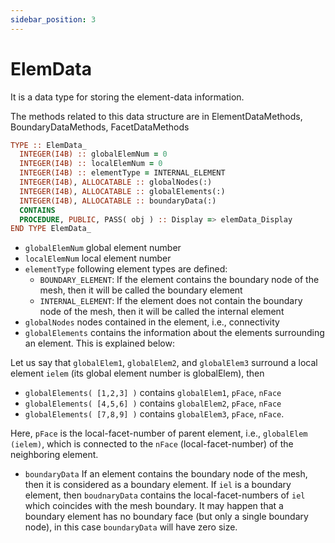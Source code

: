 ```yaml
---
sidebar_position: 3
---
```


# ElemData

It is a data type for storing the element-data information.

The methods related to this data structure are in ElementDataMethods, BoundaryDataMethods, FacetDataMethods

```fortran
TYPE :: ElemData_
  INTEGER(I4B) :: globalElemNum = 0
  INTEGER(I4B) :: localElemNum = 0
  INTEGER(I4B) :: elementType = INTERNAL_ELEMENT
  INTEGER(I4B), ALLOCATABLE :: globalNodes(:)
  INTEGER(I4B), ALLOCATABLE :: globalElements(:)
  INTEGER(I4B), ALLOCATABLE :: boundaryData(:)
  CONTAINS
  PROCEDURE, PUBLIC, PASS( obj ) :: Display => elemData_Display
END TYPE ElemData_
```

- `globalElemNum` global element number
- `localElemNum` local element number
- `elementType` following element types are defined:
  - `BOUNDARY_ELEMENT`: If the element contains the boundary node of the mesh, then it will be called the boundary element
  - `INTERNAL_ELEMENT`: If the element does not contain the boundary node of the mesh, then it will be called the internal element
- `globalNodes` nodes contained in the element, i.e., connectivity
- `globalElements` contains the information about the elements surrounding an element. This is explained below:

Let us say that `globalElem1`, `globalElem2`, and `globalElem3` surround a local element `ielem` (its global element number is globalElem), then

- `globalElements( [1,2,3] )` contains `globalElem1`, `pFace`, `nFace`
- `globalElements( [4,5,6] )` contains `globalElem2`, `pFace`, `nFace`
- `globalElements( [7,8,9] )` contains `globalElem3`, `pFace`, `nFace`.

Here, `pFace` is the local-facet-number of parent element, i.e., `globalElem (ielem)`, which is connected to the `nFace` (local-facet-number) of the neighboring element.

- `boundaryData` If an element contains the boundary node of the mesh, then it is considered as a boundary element. If `iel` is a boundary element, then `boudnaryData` contains the local-facet-numbers of `iel` which coincides with the mesh boundary. It may happen that a boundary element has no boundary face (but only a single boundary node), in this case `boundaryData` will have zero size.
